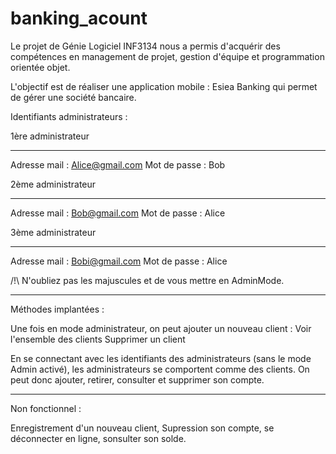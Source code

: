 # banking_acount


Le projet de Génie Logiciel INF3134 nous a permis d'acquérir des compétences en management de projet, gestion d'équipe et programmation orientée objet. 

L'objectif est de réaliser une application mobile : Esiea Banking qui permet de gérer une société bancaire. 

Identifiants administrateurs :

1ère administrateur
___________________
Adresse mail : Alice@gmail.com
Mot de passe : Bob

2ème administrateur
___________________
Adresse mail : Bob@gmail.com
Mot de passe : Alice

3ème administrateur
___________________
Adresse mail : Bobi@gmail.com
Mot de passe : Alice

/!\ N'oubliez pas les majuscules et de vous mettre en AdminMode.


____________________
Méthodes implantées :

Une fois en mode administrateur, on peut ajouter un nouveau client :
Voir l'ensemble des clients
Supprimer un client

En se connectant avec les identifiants des administrateurs (sans le mode Admin activé), les administrateurs se comportent comme des clients. On peut donc ajouter, retirer, consulter et supprimer son compte.

____________________
Non fonctionnel :

Enregistrement d'un nouveau client,
Supression son compte,
se déconnecter en ligne,
sonsulter son solde.


